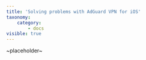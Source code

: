 ```yaml
---
title: 'Solving problems with AdGuard VPN for iOS'
taxonomy:
    category:
        - docs
visible: true
---
```


~placeholder~